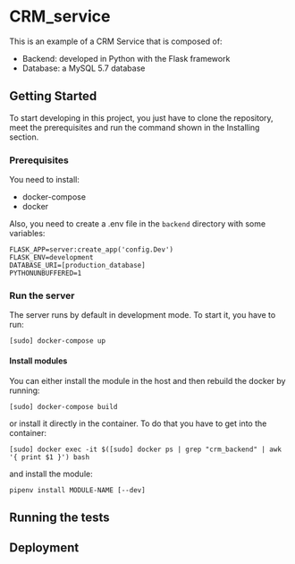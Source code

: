 # CRM_service
This is an example of a CRM Service that is composed of:
- Backend: developed in Python with the Flask framework
- Database: a MySQL 5.7 database
## Getting Started
To start developing in this project, you just have to clone the repository, meet the prerequisites and run the command shown in the Installing section.
### Prerequisites
You need to install:
- docker-compose 
- docker

Also, you need to create a .env file in the `backend` directory with some variables:
```
FLASK_APP=server:create_app('config.Dev')
FLASK_ENV=development
DATABASE_URI=[production_database]
PYTHONUNBUFFERED=1
```
### Run the server
The server runs by default in development mode. To start it, you have to run:

`[sudo] docker-compose up`

#### Install modules
You can either install the module in the host and then rebuild the docker by running:

`[sudo] docker-compose build` 

or install it directly in the container. To do that you have to get into the container: 

`[sudo] docker exec -it $([sudo] docker ps | grep "crm_backend" | awk '{ print $1 }') bash`

and install the module:

`pipenv install MODULE-NAME [--dev]`

## Running the tests
<!-- TODO -->
## Deployment
<!-- TODO -->